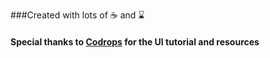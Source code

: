###Created with lots of ☕ and ⌛
#### Special thanks to [Codrops](http://tympanus.net/codrops/2016/09/29/transition-effect-with-css-masks/) for the UI tutorial and resources
